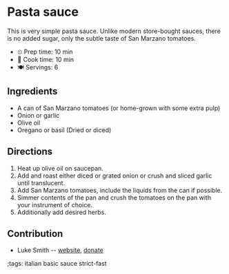 # Pasta sauce

This is very simple pasta sauce. Unlike modern store-bought sauces, there is no
added sugar, only the subtle taste of San Marzano tomatoes.

- ⏲ Prep time: 10 min
- 🍳 Cook time: 10 min
- 🍽 Servings: 6

## Ingredients

- A can of San Marzano tomatoes (or home-grown with some extra pulp)
- Onion or garlic
- Olive oil
- Oregano or basil (Dried or diced)

## Directions

1. Heat up olive oil on saucepan.
2. Add and roast either diced or grated onion or crush and sliced garlic until translucent.
3. Add San Marzano tomatoes, include the liquids from the can if possible.
4. Simmer contents of the pan and crush the tomatoes on the pan with your instrument of choice.
5. Additionally add desired herbs.

## Contribution

- Luke Smith -- [website](https://lukesmith.xyz), [donate](https://lukesmith.xyz/donate)

;tags: italian basic sauce strict-fast
